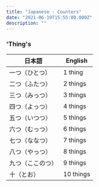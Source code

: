 ```yaml
---
title: "Japanese : Counters"
date: "2021-06-19T15:55:00.000Z"
description: ""
---
```


### 'Thing's

| 日本語           | English   |
| ---------------- | --------- |
| 一つ（ひとつ）   | 1 thing   |
| 二つ（ふたつ）   | 2 things  |
| 三つ（みっつ）   | 3 things  |
| 四つ（よっつ）   | 4 things  |
| 五つ（いつつ）   | 5 things  |
| 六つ（むっつ）   | 6 things  |
| 七つ（ななつ）   | 7 things  |
| 八つ（やっつ）   | 8 things  |
| 九つ（ここのつ） | 9 things  |
| 十（とお）       | 10 things |
